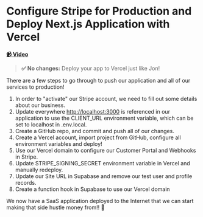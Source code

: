 # Configure Stripe for Production and Deploy Next.js Application with Vercel

**[📹 Video](https://egghead.io/lessons/supabase-configure-stripe-for-production-and-deploy-next-js-application-with-vercel)**

> **✅ No changes:** Deploy your app to Vercel just like Jon!

There are a few steps to go through to push our application and all of our services to production!

1. In order to "activate" our Stripe account, we need to fill out some details about our business.
2. Update everywhere [http://localhost:3000](http://localhost:3000) is referenced in our application to use the CLIENT_URL environment variable, which can be set to localhost in .env.local.
3. Create a GitHub repo, and commit and push all of our changes.
4. Create a Vercel account, import project from GitHub, configure all environment variables and deploy!
5. Use our Vercel domain to configure our Customer Portal and Webhooks in Stripe.
6. Update STRIPE_SIGNING_SECRET environment variable in Vercel and manually redeploy.
7. Update our Site URL in Supabase and remove our test user and profile records.
8. Create a function hook in Supabase to use our Vercel domain

We now have a SaaS application deployed to the Internet that we can start making that side hustle money from!! 🎉
